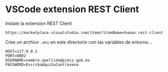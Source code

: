 # VSCode extension REST Client

Instale la extension REST Client

    https://marketplace.visualstudio.com/items?itemName=humao.rest-client

Cree un archivo `.env` en este directorio con las variables de entorno...

    HOST=127.0.0.1
    PORT=8002
    USERNAME=nombre.apellido@pjecz.gob.mx
    PASSWORD=EscribaAquiSuContrasena
